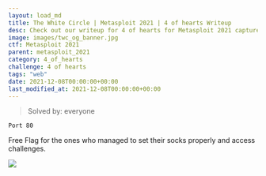 ```yaml
---
layout: load_md
title: The White Circle | Metasploit 2021 | 4 of hearts Writeup
desc: Check out our writeup for 4 of hearts for Metasploit 2021 capture the flag competition.
image: images/twc_og_banner.jpg
ctf: Metasploit 2021
parent: metasploit_2021
category: 4_of_hearts
challenge: 4 of hearts
tags: "web"
date: 2021-12-08T00:00:00+00:00
last_modified_at: 2021-12-08T00:00:00+00:00
---
```



> Solved by: everyone

```
Port 80
```

Free Flag for the ones who managed to set their socks properly and access challenges.

![](https://i.imgur.com/01mrSd9.png)